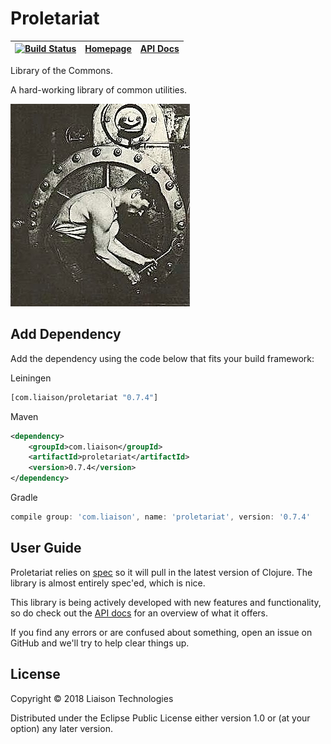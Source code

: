 # Proletariat

| [![Build Status](https://travis-ci.org/LiaisonTechnologies/proletariat.svg?branch=master)](https://travis-ci.org/LiaisonTechnologies/proletariat) | [Homepage](https://liaisontechnologies.github.io/proletariat)| [API Docs](https://liaisontechnologies.github.io/proletariat/docs) |
| - | - | - |

Library of the Commons.

A hard-working library of common utilities.

![Proletariat](docs/proletariat.jpg "workers unite!")

## Add Dependency

Add the dependency using the code below that fits your build framework:

Leiningen

```clojure
[com.liaison/proletariat "0.7.4"]
```

Maven

```xml
<dependency>
    <groupId>com.liaison</groupId>
    <artifactId>proletariat</artifactId>
    <version>0.7.4</version>
</dependency>
```

Gradle

```groovy
compile group: 'com.liaison', name: 'proletariat', version: '0.7.4'
```

## User Guide

Proletariat relies on [spec](https://clojure.org/guides/spec) so it will pull in the latest version of Clojure. The library is almost entirely spec'ed, which is nice.

This library is being actively developed with new features and functionality, so do check out the [API docs](https://liaisontechnologies.github.io/proletariat/docs) for an overview of what it offers.

If you find any errors or are confused about something, open an issue on GitHub and we'll try to help clear things up.

## License

Copyright © 2018 Liaison Technologies

Distributed under the Eclipse Public License either version 1.0 or (at your option) any later version.
